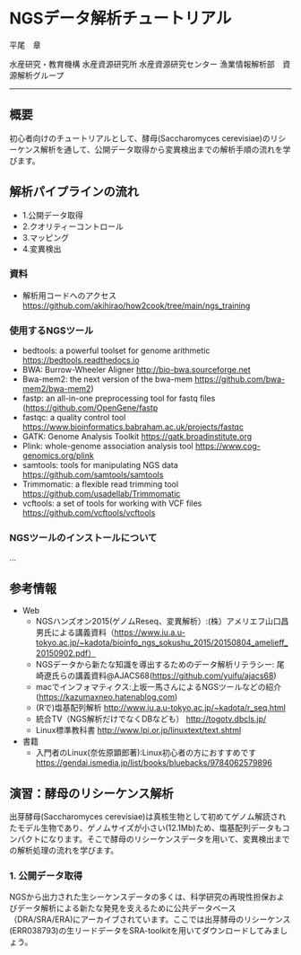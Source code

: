 # NGSデータ解析チュートリアル


平尾　章

水産研究・教育機構 水産資源研究所
水産資源研究センター 漁業情報解析部　資源解析グループ


----

## 概要

初心者向けのチュートリアルとして、酵母(Saccharomyces cerevisiae)のリシーケンス解析を通して、公開データ取得から変異検出までの解析手順の流れを学びます。 

## 解析パイプラインの流れ
* 1.公開データ取得
* 2.クオリティーコントロール
* 3.マッピング
* 4.変異検出


### 資料

- 解析用コードへのアクセス https://github.com/akihirao/how2cook/tree/main/ngs_training


### 使用するNGSツール

* bedtools: a powerful toolset for genome arithmetic https://bedtools.readthedocs.io
* BWA: Burrow-Wheeler Aligner http://bio-bwa.sourceforge.net
* Bwa-mem2: the next version of the bwa-mem https://github.com/bwa-mem2/bwa-mem2) 
* fastp: an all-in-one preprocessing tool for fastq files (https://github.com/OpenGene/fastp
* fastqc: a quality control tool https://www.bioinformatics.babraham.ac.uk/projects/fastqc
* GATK: Genome Analysis Toolkit https://gatk.broadinstitute.org
* Plink: whole-genome association analysis tool https://www.cog-genomics.org/plink
* samtools: tools for manipulating NGS data https://github.com/samtools/samtools
* Trimmomatic: a flexible read trimming tool https://github.com/usadellab/Trimmomatic
* vcftools: a set of tools for working with VCF files https://github.com/vcftools/vcftools


### NGSツールのインストールについて
...



## 参考情報
- Web
  - NGSハンズオン2015(ゲノムReseq、変異解析）:(株）アメリエフ山口昌男氏による講義資料（https://www.iu.a.u-tokyo.ac.jp/~kadota/bioinfo_ngs_sokushu_2015/20150804_amelieff_20150902.pdf）
  - NGSデータから新たな知識を導出するためのデータ解析リテラシー: 尾崎遼氏らの講義資料@AJACS68(https://github.com/yuifu/ajacs68)
  - macでインフォマティクス:上坂一馬さんによるNGSツールなどの紹介(https://kazumaxneo.hatenablog.com)
  - (Rで)塩基配列解析 http://www.iu.a.u-tokyo.ac.jp/~kadota/r_seq.html
  - 統合TV（NGS解析だけでなくDBなども） http://togotv.dbcls.jp/
  - Linux標準教科書 http://www.lpi.or.jp/linuxtext/text.shtml
- 書籍
  - 入門者のLinux(奈佐原顕郎著):Linux初心者の方におすすめです https://gendai.ismedia.jp/list/books/bluebacks/9784062579896


## 演習：酵母のリシーケンス解析
出芽酵母(Saccharomyces cerevisiae)は真核生物として初めてゲノム解読されたモデル生物であり、ゲノムサイズが小さい(12.1Mb)ため、塩基配列データもコンパクトになります。そこで酵母のリシーケンスデータを用いて、変異検出までの解析処理の流れを学びます。

### 1. 公開データ取得
NGSから出力された生シーケンスデータの多くは、科学研究の再現性担保およびデータ解析による新たな発見を支えるために公共データベース（DRA/SRA/ERA)にアーカイブされています。ここでは出芽酵母のリシーケンス(ERR038793)の生リードデータをSRA-toolkitを用いてダウンロードしてみましょう。


